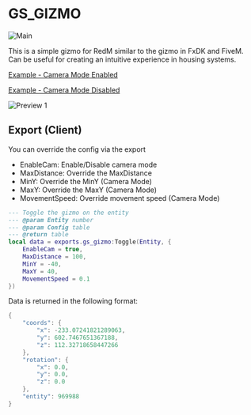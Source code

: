 # GS_GIZMO

![Main](https://github.com/GlitchOo/gs_gizmo/actions/workflows/main.yml/badge.svg)

This is a simple gizmo for RedM similar to the gizmo in FxDK and FiveM.
Can be useful for creating an intuitive experience in housing systems.

[Example - Camera Mode Enabled](https://youtu.be/sywltl8HtcY)

[Example - Camera Mode Disabled](https://youtu.be/bqQzilknLmI)

![Preview 1](https://i.gyazo.com/fd89f9a9018aa44f640db5d22787b9a7.jpg)

## Export (Client)

You can override the config via the export
- EnableCam: Enable/Disable camera mode
- MaxDistance: Override the MaxDistance
- MinY: Override the MinY (Camera Mode)
- MaxY: Override the MaxY (Camera Mode)
- MovementSpeed: Override movement speed (Camera Mode)

```lua
--- Toggle the gizmo on the entity
--- @param Entity number
--- @param Config table
--- @return table
local data = exports.gs_gizmo:Toggle(Entity, {
    EnableCam = true,
    MaxDistance = 100,
    MinY = -40,
    MaxY = 40,
    MovementSpeed = 0.1
})
```

Data is returned in the following format:

```lua
{
    "coords": {
        "x": -233.07241821289063,
        "y": 602.7467651367188,
        "z": 112.32718658447266
    },
    "rotation": {
        "x": 0.0,
        "y": 0.0,
        "z": 0.0
    },
    "entity": 969988
}
```